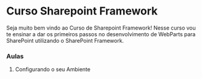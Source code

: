 # Curso Sharepoint Framework
Seja muito bem vindo ao Curso de Sharepoint Framework!
Nesse curso vou te ensinar a dar os primeiros passos no desenvolvimento de WebParts para SharePoint utilizando o SharePoint Framework.

### Aulas
1. Configurando o seu Ambiente
